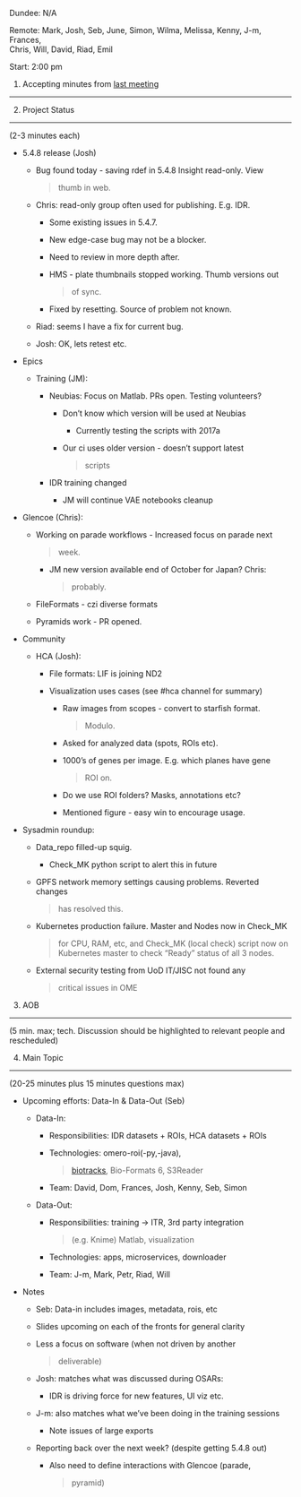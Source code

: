 Dundee: N/A

Remote: Mark, Josh, Seb, June, Simon, Wilma, Melissa, Kenny, J-m,
Frances,  
Chris, Will, David, Riad, Emil

Start: 2:00 pm

1. Accepting minutes from [<u>last meeting</u>](https://drive.google.com/open?id=1TndXeC3wQSZVEaB5ZGpEAaPRl1QAufSI)
-------------------------------------------------------------------------------------------------------------------

2. Project Status
-----------------

(2-3 minutes each)

-   5.4.8 release (Josh)

    -   Bug found today - saving rdef in 5.4.8 Insight read-only. View
        > thumb in web.

    -   Chris: read-only group often used for publishing. E.g. IDR.

        -   Some existing issues in 5.4.7.

        -   New edge-case bug may not be a blocker.

        -   Need to review in more depth after.

        -   HMS - plate thumbnails stopped working. Thumb versions out
            > of sync.

        -   Fixed by resetting. Source of problem not known.

    -   Riad: seems I have a fix for current bug.

    -   Josh: OK, lets retest etc.

-   Epics

    -   Training (JM):

        -   Neubias: Focus on Matlab. PRs open. Testing volunteers?

            -   Don’t know which version will be used at Neubias

                -   Currently testing the scripts with 2017a

            -   Our ci uses older version - doesn’t support latest
                > scripts

        -   IDR training changed

            -   JM will continue VAE notebooks cleanup

-   Glencoe (Chris):

    -   Working on parade workflows - Increased focus on parade next
        > week.

        -   JM new version available end of October for Japan? Chris:
            > probably.

    -   FileFormats - czi diverse formats

    -   Pyramids work - PR opened.

-   Community

    -   HCA (Josh):

        -   File formats: LIF is joining ND2

        -   Visualization uses cases (see \#hca channel for summary)

            -   Raw images from scopes - convert to starfish format.
                > Modulo.

            -   Asked for analyzed data (spots, ROIs etc).

            -   1000’s of genes per image. E.g. which planes have gene
                > ROI on.

            -   Do we use ROI folders? Masks, annotations etc?

            -   Mentioned figure - easy win to encourage usage.

-   Sysadmin roundup:

    -   Data\_repo filled-up squig.

        -   Check\_MK python script to alert this in future

    -   GPFS network memory settings causing problems. Reverted changes
        > has resolved this.

    -   Kubernetes production failure. Master and Nodes now in Check\_MK
        > for CPU, RAM, etc, and Check\_MK (local check) script now on
        > Kubernetes master to check “Ready” status of all 3 nodes.

    -   External security testing from UoD IT/JISC not found any
        > critical issues in OME

3. AOB
------

(5 min. max; tech. Discussion should be highlighted to relevant people
and rescheduled)

4. Main Topic
-------------

(20-25 minutes plus 15 minutes questions max)

-   Upcoming efforts: Data-In & Data-Out (Seb)

    -   Data-In:

        -   Responsibilities: IDR datasets + ROIs, HCA datasets + ROIs

        -   Technologies: omero-roi(-py,-java),
            > [<u>biotracks</u>](https://github.com/CellMigStandOrg/biotracks/blob/master/biotracks/readfile.py#L120),
            > Bio-Formats 6, S3Reader

        -   Team: David, Dom, Frances, Josh, Kenny, Seb, Simon

    -   Data-Out:

        -   Responsibilities: training -&gt; ITR, 3rd party integration
            > (e.g. Knime) Matlab, visualization

        -   Technologies: apps, microservices, downloader

        -   Team: J-m, Mark, Petr, Riad, Will

-   Notes

    -   Seb: Data-in includes images, metadata, rois, etc

    -   Slides upcoming on each of the fronts for general clarity

    -   Less a focus on software (when not driven by another
        > deliverable)

    -   Josh: matches what was discussed during OSARs:

        -   IDR is driving force for new features, UI viz etc.

    -   J-m: also matches what we’ve been doing in the training sessions

        -   Note issues of large exports

    -   Reporting back over the next week? (despite getting 5.4.8 out)

        -   Also need to define interactions with Glencoe (parade,
            > pyramid)
